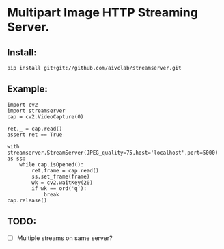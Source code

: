 # Multipart Image HTTP Streaming Server.

## Install:
```
pip install git+git://github.com/aivclab/streamserver.git
```

## Example:
```
import cv2
import streamserver
cap = cv2.VideoCapture(0)

ret,_ = cap.read()
assert ret == True

with streamserver.StreamServer(JPEG_quality=75,host='localhost',port=5000) as ss:
    while cap.isOpened():
        ret,frame = cap.read()
        ss.set_frame(frame)
        wk = cv2.waitKey(20)
        if wk == ord('q'):
            break
cap.release()
```
## TODO:
- [ ] Multiple streams on same server?
